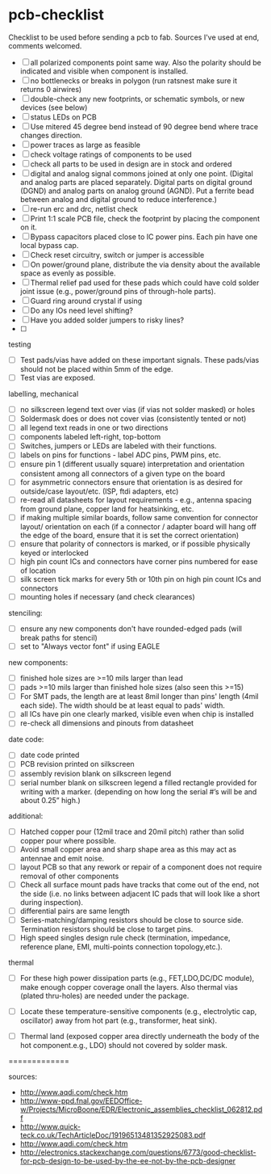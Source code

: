 pcb-checklist
=============

Checklist to be used before sending a pcb to fab. Sources I've used at end, comments welcomed.

- [ ] all polarized components point same way. Also the polarity should be indicated and visible when component is installed.
- [ ] no bottlenecks or breaks in polygon (run ratsnest make sure it returns 0 airwires)
- [ ] double-check any new footprints, or schematic symbols, or new devices (see below)
- [ ] status LEDs on PCB
- [ ] Use mitered 45 degree bend instead of 90 degree bend where trace changes direction.
- [ ] power traces as large as feasible
- [ ] check voltage ratings of components to be used
- [ ] check all parts to be used in design are in stock and ordered
- [ ] digital and analog signal commons joined at only one point. (Digital and analog parts are placed separately. Digital parts on digital ground (DGND) and analog parts on analog ground (AGND). Put a ferrite bead between analog and digital ground to reduce interference.)
- [ ] re-run erc and drc, netlist check
- [ ] Print 1:1 scale PCB file, check the footprint by placing the component on it.
- [ ] Bypass capacitors placed close to IC power pins. Each pin have one local bypass cap.
- [ ] Check reset circuitry, switch or jumper is accessible
- [ ] On power/ground plane, distribute the via density about the available space as evenly as possible.
- [ ] Thermal relief pad used for these pads which could have cold solder joint issue (e.g., power/ground pins of through-hole parts).
- [ ] Guard ring around crystal if using
- [ ] Do any IOs need level shifting?
- [ ] Have you added solder jumpers to risky lines?
- [ ] 

testing

- [ ] Test pads/vias have added on these important signals. These pads/vias should not be placed within 5mm of the edge.
- [ ] Test vias are exposed.

labelling, mechanical

- [ ] no silkscreen legend text over vias (if vias not solder masked) or holes
- [ ] Soldermask does or does not cover vias (consistently tented or not)
- [ ] all legend text reads in one or two directions
- [ ] components labeled left-right, top-bottom
- [ ] Switches, jumpers or LEDs are labeled with their functions.
- [ ] labels on pins for functions - label ADC pins, PWM pins, etc.
- [ ] ensure pin 1 (different usually square) interpretation and orientation consistent among all connectors of a given type on the board
- [ ] for asymmetric connectors ensure that orientation is as desired for outside/case layout/etc. (ISP, ftdi adapters, etc)
- [ ] re-read all datasheets for layout requirements - e.g., antenna spacing from ground plane, copper land for heatsinking, etc.
- [ ] if making multiple similar boards, follow same convention for connector layout/ orientation on each (if a connector / adapter board will hang off the edge of the board, ensure that it is set the correct orientation)
- [ ] ensure that polarity of connectors is marked, or if possible physically keyed or interlocked
- [ ] high pin count ICs and connectors have corner pins numbered for ease of location
- [ ] silk screen tick marks for every 5th or 10th pin on high pin count ICs and connectors
- [ ] mounting holes if necessary (and check clearances)

stenciling:

- [ ] ensure any new components don't have rounded-edged pads (will break paths for stencil)
- [ ] set to "Always vector font" if using EAGLE

new components:

- [ ] finished hole sizes are >=10 mils larger than lead
- [ ] pads >=10 mils larger than finished hole sizes (also seen this >=15)
- [ ] For SMT pads, the length are at least 8mil longer than pins' length (4mil each side). The width should be at least equal to pads' width.
- [ ] all ICs have pin one clearly marked, visible even when chip is installed
- [ ] re-check all dimensions and pinouts from datasheet

date code:

- [ ] date code printed
- [ ] PCB revision printed on silkscreen
- [ ] assembly revision blank on silkscreen legend
- [ ] serial number blank on silkscreen legend a filled rectangle provided for writing with a marker. (depending on how long the serial #’s will be and about 0.25” high.)

additional:

- [ ] Hatched copper pour (12mil trace and 20mil pitch) rather than solid copper pour where possible.
- [ ] Avoid small copper area and sharp shape area as this may act as antennae and emit noise.
- [ ] layout PCB so that any rework or repair of a component does not require removal of other components
- [ ] Check all surface mount pads have tracks that come out of the end, not the side (i.e. no links between adjacent IC pads that will look like a short during inspection).
- [ ] differential pairs are same length
- [ ]  Series-matching/damping resistors should be close to source side. Termination resistors should be close to target pins.
- [ ] High speed singles design rule check (termination, impedance, reference plane, EMI, multi-points connection topology,etc.).

thermal

- [ ] For these high power dissipation parts (e.g., FET,LDO,DC/DC module), make enough copper coverage onall the layers. Also thermal vias (plated thru-holes) are needed under the package.
- [ ] Locate these temperature-sensitive components (e.g., electrolytic cap, oscillator) away from hot part (e.g., transformer, heat sink).
- [ ] Thermal land (exposed copper area directly underneath the body of the hot component.e.g., LDO) should not covered by solder mask.



=============

sources:
- http://www.aqdi.com/check.htm
- http://www-ppd.fnal.gov/EEDOffice-w/Projects/MicroBoone/EDR/Electronic_assemblies_checklist_062812.pdf
- http://www.quick-teck.co.uk/TechArticleDoc/19196513481352925083.pdf
- http://www.aqdi.com/check.htm
- http://electronics.stackexchange.com/questions/6773/good-checklist-for-pcb-design-to-be-used-by-the-ee-not-by-the-pcb-designer
